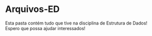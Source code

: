 # Arquivos-ED
Esta pasta contém tudo que tive na disciplina de Estrutura de Dados!
Espero que possa ajudar interessados!